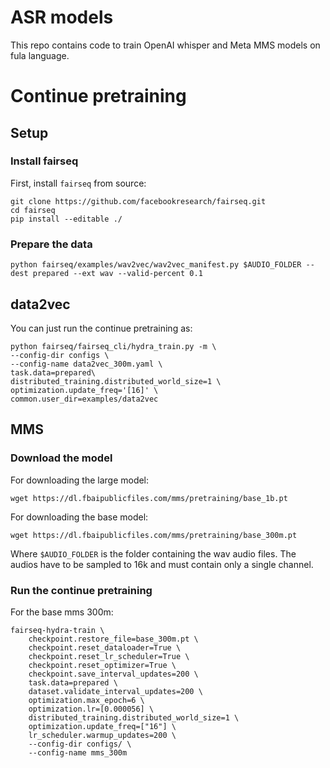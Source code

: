 # ASR models

This repo contains code to train OpenAI whisper and Meta MMS models on fula language.

# Continue pretraining

## Setup
### Install fairseq

First, install `fairseq` from source:
```shell
git clone https://github.com/facebookresearch/fairseq.git
cd fairseq
pip install --editable ./
```

### Prepare the data

```shell
python fairseq/examples/wav2vec/wav2vec_manifest.py $AUDIO_FOLDER --dest prepared --ext wav --valid-percent 0.1
```

## data2vec

You can just run the continue pretraining as:

```shell
python fairseq/fairseq_cli/hydra_train.py -m \
--config-dir configs \
--config-name data2vec_300m.yaml \
task.data=prepared\
distributed_training.distributed_world_size=1 \
optimization.update_freq='[16]' \
common.user_dir=examples/data2vec
```

## MMS

### Download the model

For downloading the large model:
```shell
wget https://dl.fbaipublicfiles.com/mms/pretraining/base_1b.pt
```

For downloading the base model:
```shell
wget https://dl.fbaipublicfiles.com/mms/pretraining/base_300m.pt
```

Where ``$AUDIO_FOLDER`` is the folder containing the wav audio files. The audios have to be sampled to 16k and must contain only a single channel.

### Run the continue pretraining

For the base mms 300m:
```shell
fairseq-hydra-train \
    checkpoint.restore_file=base_300m.pt \
    checkpoint.reset_dataloader=True \
    checkpoint.reset_lr_scheduler=True \
    checkpoint.reset_optimizer=True \
    checkpoint.save_interval_updates=200 \
    task.data=prepared \
    dataset.validate_interval_updates=200 \
    optimization.max_epoch=6 \
    optimization.lr=[0.000056] \
    distributed_training.distributed_world_size=1 \
    optimization.update_freq=["16"] \
    lr_scheduler.warmup_updates=200 \
    --config-dir configs/ \
    --config-name mms_300m
```



